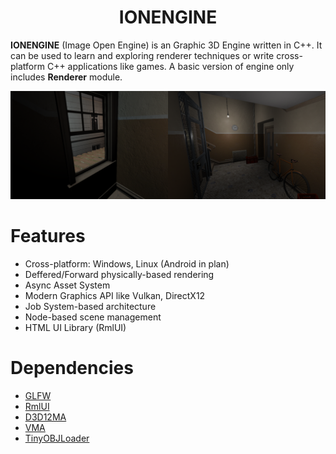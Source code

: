 <p><h1 align="center">IONENGINE</h1></p>

**IONENGINE** (Image Open Engine) is an Graphic 3D Engine written in C++. It can be used to learn and exploring renderer techniques or write cross-platform C++ applications like games. A basic version of engine only includes **Renderer** module.

<p align="center">
  <img src="screenshot.png" alt="Screen 1"/>
</p>

<p><h1 align="left">Features</h1></p>

* Cross-platform: Windows, Linux (Android in plan)
* Deffered/Forward physically-based rendering
* Async Asset System
* Modern Graphics API like Vulkan, DirectX12
* Job System-based architecture
* Node-based scene management
* HTML UI Library (RmlUI)

<p><h1 align="left">Dependencies</h1></p>

* [GLFW](https://github.com/glfw/glfw)
* [RmlUI](https://github.com/mikke89/RmlUi)
* [D3D12MA](https://github.com/GPUOpen-LibrariesAndSDKs/D3D12MemoryAllocator)
* [VMA](https://github.com/GPUOpen-LibrariesAndSDKs/VulkanMemoryAllocator)
* [TinyOBJLoader](https://github.com/tinyobjloader/tinyobjloader)
